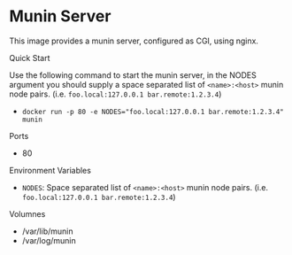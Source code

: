 # Munin Server

This image provides a munin server, configured as CGI, using nginx.

Quick Start

Use the following command to start the munin server, in the NODES argument you should supply a space separated list of `<name>:<host>` munin node pairs. (i.e. `foo.local:127.0.0.1 bar.remote:1.2.3.4`)

* `docker run -p 80 -e NODES="foo.local:127.0.0.1 bar.remote:1.2.3.4" munin`

Ports

* 80

Environment Variables

* `NODES`: Space separated list of `<name>:<host>` munin node pairs. (i.e. `foo.local:127.0.0.1 bar.remote:1.2.3.4`)

Volumnes

* /var/lib/munin
* /var/log/munin

